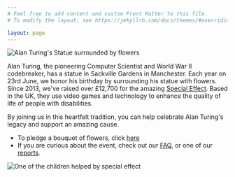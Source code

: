 ```yaml
---
# Feel free to add content and custom Front Matter to this file.
# To modify the layout, see https://jekyllrb.com/docs/themes/#overriding-theme-defaults

layout: page
---
```



<img src="{{site.baseurl}}/assets/images/2019/1.jpg" alt="Alan Turing's Statue surrounded by flowers">  

Alan Turing, the pioneering Computer Scientist and World War II codebreaker, has a statue in Sackville Gardens in Manchester. Each year on 23rd June, we honor his birthday by surrounding his statue with flowers. Since 2013, we've raised over £12,700 for the amazing [Special Effect](https://www.youtube.com/watch?v=kpYNG7MivHs&feature=emb_title). Based in the UK, they use video games and technology to enhance the quality of life of people with disabilities.

By joining us in this heartfelt tradition, you can help celebrate Alan Turing's legacy and support an amazing cause. 

* To pledge a bouquet of flowers, click [here](donate.html)
* If you are curious about the event, check out our [FAQ](faq.html), or one of our [reports](reports.html). 

<img src="{{site.baseurl}}/assets/images/specialeffect.jpg" alt="One of the children helped by special effect">  

<!-- 
Amounts raised
2014,   436
2015,   650
2016,  2050
2017,   976
2018,  1530
2019,  1918
2021,  2459
2022,  2708
----
12,727
---> 
